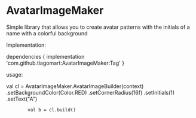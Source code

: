 # AvatarImageMaker
Simple library that allows you to create avatar patterns with the initials of a name with a colorful background

Implementation:

dependencies {
  implementation 'com.github.tiagomart:AvatarImageMaker:Tag'
}

usage:

val cl = AvatarImageMaker.AvatarImageBuilder(context)
                .setBackgroundColor(Color.RED)
                .setCornerRadius(16f)
                .setInitials(1)
                .setText("A")

            val b = cl.build()

